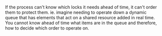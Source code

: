 If the process can't know which locks it needs ahead of time, it can't order them to protect them. 
ie. imagine needing to operate down a dynamic queue that has elements that act on a shared resource added in real time. You cannot know ahead of time what items are in the queue and therefore, how to decide which order to operate on. 